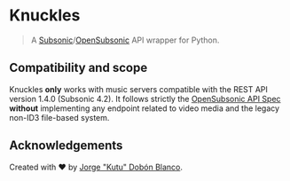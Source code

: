 # Knuckles
> A [Subsonic](https://subsonic.org/pages/index.jsp)/[OpenSubsonic](https://opensubsonic.netlify.app/) API wrapper for Python.

## Compatibility and scope
Knuckles **only** works with music servers compatible with the REST API version 1.4.0 (Subsonic 4.2). It follows strictly the [OpenSubsonic API Spec](https://opensubsonic.netlify.app/docs/opensubsonic-api/) **without** implementing any endpoint related to video media and the legacy non-ID3 file-based system.

## Acknowledgements
Created with :heart: by [Jorge "Kutu" Dobón Blanco](https://dobon.dev).
